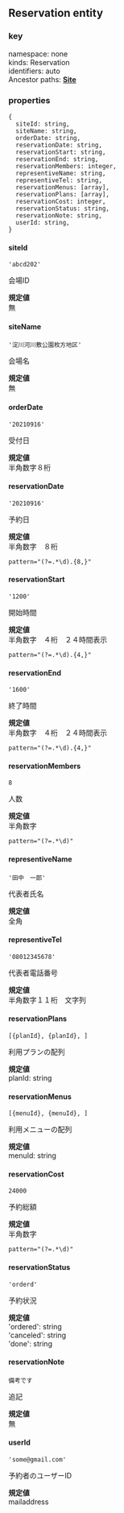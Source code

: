 ## Reservation entity

### key
namespace: none  
kinds: Reservation  
identifiers: auto  
Ancestor paths: [**Site**](https://github.com/bbq-portal-system/ER-diagram/blob/main/Site.md)  

### properties
```
{
  siteId: string,
  siteName: string,
  orderDate: string,
  reservationDate: string,
  reservationStart: string,
  reservationEnd: string,
  reservationMembers: integer,
  representiveName: string,
  representiveTel: string,
  reservationMenus: [array],
  reservationPlans: [array],
  reservationCost: integer,
  reservationStatus: string,
  reservationNote: string,
  userId: string,
}
```

#### siteId
```
'abcd202'
```
会場ID

**規定値**  
無


#### siteName
```
'淀川河川敷公園枚方地区'
```
会場名  

**規定値**  
無


#### orderDate
```
'20210916'
```
受付日  

**規定値**  
半角数字８桁


#### reservationDate
```
'20210916'
```
予約日  

**規定値**  
半角数字　８桁
```
pattern="(?=.*\d).{8,}"
```


#### reservationStart
```
'1200'
```
開始時間 

**規定値**  
半角数字　４桁　２４時間表示  
```
pattern="(?=.*\d).{4,}"
```


#### reservationEnd
```
'1600'
```
終了時間 

**規定値**  
半角数字　４桁　２４時間表示  
```
pattern="(?=.*\d).{4,}"
```


#### reservationMembers
```
8
```
人数  

**規定値**  
半角数字
```
pattern="(?=.*\d)"
```


#### representiveName
```
'田中　一郎'
```
代表者氏名  

**規定値**  
全角


#### representiveTel
```
'08012345678'
```
代表者電話番号  

**規定値**  
半角数字１１桁　文字列



#### reservationPlans
```
[{planId}, {planId}, ]
```
利用プランの配列  

**規定値**  
planId: string


#### reservationMenus
```
[{menuId}, {menuId}, ]
```
利用メニューの配列  

**規定値**  
menuId: string


#### reservationCost
```
24000
```
予約総額  

**規定値**  
半角数字
```
pattern="(?=.*\d)"
```


#### reservationStatus
```
'orderd'
```
予約状況  

**規定値**  
'ordered': string  
'canceled': string  
'done': string


#### reservationNote
```
備考です
```
追記  

**規定値**  
無


#### userId
```
'some@gmail.com'
```
予約者のユーザーID  

**規定値**  
mailaddress









